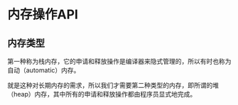 # 内存操作API

## 内存类型

第一种称为栈内存，它的申请和释放操作是编译器来隐式管理的，所以有时也称为自动（automatic）内存。

就是这种对长期内存的需求，所以我们才需要第二种类型的内存，即所谓的堆（heap）内存，其中所有的申请和释放操作都由程序员显式地完成。

##